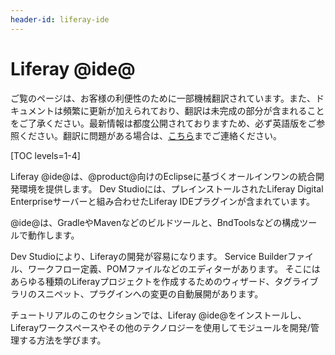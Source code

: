 ```yaml
---
header-id: liferay-ide
---
```


# Liferay @ide@

<p class="alert alert-info"><span class="wysiwyg-color-blue120">ご覧のページは、お客様の利便性のために一部機械翻訳されています。また、ドキュメントは頻繁に更新が加えられており、翻訳は未完成の部分が含まれることをご了承ください。最新情報は都度公開されておりますため、必ず英語版をご参照ください。翻訳に問題がある場合は、<a href="mailto:support-content-jp@liferay.com">こちら</a>までご連絡ください。</span></p>

[TOC levels=1-4]

Liferay @ide@は、@product@向けのEclipseに基づくオールインワンの統合開発環境を提供します。 Dev Studioには、プレインストールされたLiferay Digital Enterpriseサーバーと組み合わせたLiferay IDEプラグインが含まれています。

@ide@は、GradleやMavenなどのビルドツールと、BndToolsなどの構成ツールで動作します。

Dev Studioにより、Liferayの開発が容易になります。 Service Builderファイル、ワークフロー定義、POMファイルなどのエディターがあります。 そこにはあらゆる種類のLiferayプロジェクトを作成するためのウィザード、タグライブラリのスニペット、プラグインへの変更の自動展開があります。

チュートリアルのこのセクションでは、Liferay @ide@をインストールし、Liferayワークスペースやその他のテクノロジーを使用してモジュールを開発/管理する方法を学びます。
